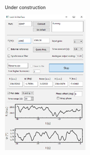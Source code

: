 Under construction

<img src="https://github.com/ajharvie/OLIA/blob/main/doc/images/frontend.png" width=50% height=50%>
